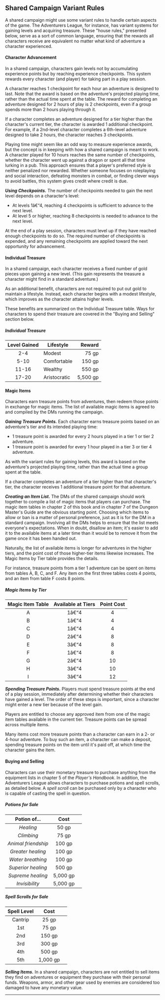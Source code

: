 ﻿## Shared Campaign Variant Rules

A shared campaign might use some variant rules to handle certain aspects of the game. The Adventurers League, for instance, has variant systems for gaining levels and acquiring treasure. These "house rules," presented below, serve as a sort of common language, ensuring that the rewards all characters receive are equivalent no matter what kind of adventure a character experienced.

#### Character Advancement

In a shared campaign, characters gain levels not by accumulating experience points but by reaching experience checkpoints. This system rewards every character (and player) for taking part in a play session.

A character reaches 1 checkpoint for each hour an adventure is designed to last. Note that the award is based on the adventure's projected playing time, rather than the actual time spent at the table. The reward for completing an adventure designed for 2 hours of play is 2 checkpoints, even if a group spends more than 2 hours playing through it.

If a character completes an adventure designed for a tier higher than the character's current tier, the character is awarded 1 additional checkpoint. For example, if a 2nd-level character completes a 6th-level adventure designed to take 2 hours, the character reaches 3 checkpoints.

Playing time might seem like an odd way to measure experience awards, but the concept is in keeping with how a shared campaign is meant to work. A character played for 10 hours reaches the same number of checkpoints, whether the character went up against a dragon or spent all that time lurking in a pub. This approach ensures that a player's preferred style is neither penalized nor rewarded. Whether someone focuses on roleplaying and social interaction, defeating monsters in combat, or finding clever ways to avoid battles, this system gives credit where credit is due.

***Using Checkpoints.*** The number of checkpoints needed to gain the next level depends on a character's level:

- At levels 1â€“4, reaching 4 checkpoints is sufficient to advance to the next level.
- At level 5 or higher, reaching 8 checkpoints is needed to advance to the next level.

At the end of a play session, characters must level up if they have reached enough checkpoints to do so. The required number of checkpoints is expended, and any remaining checkpoints are applied toward the next opportunity for advancement.

#### Individual Treasure

In a shared campaign, each character receives a fixed number of gold pieces upon gaining a new level. (This gain represents the treasure a character might find in a standard adventure.)

As an additional benefit, characters are not required to put out gold to maintain a lifestyle. Instead, each character begins with a modest lifestyle, which improves as the character attains higher levels.

These benefits are summarized on the Individual Treasure table. Ways for characters to spend their treasure are covered in the "Buying and Selling" section below.

##### Individual Treasure
| Level Gained | Lifestyle    |   Reward |
|:------------:|--------------|---------:|
|      2-4     | Modest       |    75 gp |
|     5-10     | Comfortable  |   150 gp |
|     11-16    | Wealthy      |   550 gp |
|     17-20    | Aristocratic | 5,500 gp |

#### Magic Items

Characters earn treasure points from adventures, then redeem those points in exchange for magic items. The list of available magic items is agreed to and compiled by the DMs running the campaign.

***Gaining Treasure Points.*** Each character earns treasure points based on an adventure's tier and its intended playing time:

- 1 treasure point is awarded for every 2 hours played in a tier 1 or tier 2 adventure.
- 1 treasure point is awarded for every 1 hour played in a tier 3 or tier 4 adventure.

As with the variant rules for gaining levels, this award is based on the adventure's projected playing time, rather than the actual time a group spent at the table.

If a character completes an adventure of a tier higher than that character's tier, the character receives 1 additional treasure point for that adventure.

***Creating an Item List.*** The DMs of the shared campaign should work together to compile a list of magic items that players can purchase. The magic item tables in chapter 2 of this book and in chapter 7 of the Dungeon Master's Guide are the obvious starting point. Choosing which items to allow or ban is a matter of personal preference, just as it is for the DM in a standard campaign. Involving all the DMs helps to ensure that the list meets everyone's expectations. When in doubt, disallow an item; it's easier to add it to the available items at a later time than it would be to remove it from the game once it has been handed out.

Naturally, the list of available items is longer for adventures in the higher tiers, and the point cost of those higher-tier items likewise increases. The Magic Items by Tier table provides the details.

For instance, treasure points from a tier 1 adventure can be spent on items from tables A, B, C, and F. Any item on the first three tables costs 4 points, and an item from table F costs 8 points.

##### Magic Items by Tier
| Magic Item Table | Available at Tiers | Point Cost |
|:----------------:|:------------------:|:----------:|
|         A        |         1â€“4        |      4     |
|         B        |         1â€“4        |      4     |
|         C        |         1â€“4        |      4     |
|         D        |         2â€“4        |      8     |
|         E        |         3â€“4        |      8     |
|         F        |         1â€“4        |      8     |
|         G        |         2â€“4        |     10     |
|         H        |         3â€“4        |     10     |
|         I        |         3â€“4        |     12     |

***Spending Treasure Points.*** Players must spend treasure points at the end of a play session, immediately after determining whether their characters have gained a level. The order of these steps is important, since a character might enter a new tier because of the level gain.

Players are entitled to choose any approved item from one of the magic item tables available in the current tier. Treasure points can be spread across multiple items.

Many items cost more treasure points than a character can earn in a 2- or 4-hour adventure. To buy such an item, a character can make a deposit, spending treasure points on the item until it's paid off, at which time the character gains the item.

#### Buying and Selling

Characters can use their monetary treasure to purchase anything from the equipment lists in chapter 5 of the *Player's Handbook*. In addition, the Adventurers League allows characters to purchase potions and spell scrolls, as detailed below. A *spell scroll* can be purchased only by a character who is capable of casting the spell in question.

##### Potions for Sale
|     Potion of...    |   Cost   |     |
|:-------------------:|:--------:|:---:|
|      *Healing*      |   50 gp  |
|      *Climbing*     |   75 gp  |
| *Animal friendship* |  100 gp  |
|  *Greater healing*  |  100 gp  |
|  *Water breathing*  |  100 gp  |
|  *Superior healing* |  500 gp  |
|  *Supreme healing*  | 5,000 gp |
|    *Invisibility*   | 5,000 gp |

##### Spell Scrolls for Sale
| Spell Level |   Cost   |     |
|:-----------:|:--------:|:---:|
|   Cantrip   |   25 gp  |
|     1st     |   75 gp  |
|     2nd     |  150 gp  |
|     3rd     |  300 gp  |
|     4th     |  500 gp  |
|     5th     | 1,000 gp |

***Selling Items.*** In a shared campaign, characters are not entitled to sell items they find on adventures or equipment they purchase with their personal funds. Weapons, armor, and other gear used by enemies are considered too damaged to have any monetary value.

---

